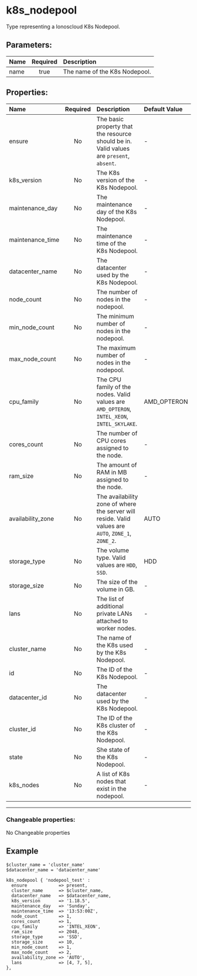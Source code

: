 # k8s_nodepool

Type representing a Ionoscloud K8s Nodepool.

## Parameters:

| Name | Required | Description |
| :--- | :-: | :--- |
| name | true | The name of the K8s Nodepool.   |

## Properties:

| Name | Required | Description | Default Value |
| :--- | :-: | :--- | :--- |
| ensure | No | The basic property that the resource should be in.  Valid values are `present`, `absent`.  | - |
| k8s_version | No | The K8s version of the K8s Nodepool.   | - |
| maintenance_day | No | The maintenance day of the K8s Nodepool.   | - |
| maintenance_time | No | The maintenance time of the K8s Nodepool.   | - |
| datacenter_name | No | The datacenter used by the K8s Nodepool.   | - |
| node_count | No | The number of nodes in the nodepool.   | - |
| min_node_count | No | The minimum number of nodes in the nodepool.   | - |
| max_node_count | No | The maximum number of nodes in the nodepool.   | - |
| cpu_family | No | The CPU family of the nodes.  Valid values are `AMD_OPTERON`, `INTEL_XEON`, `INTEL_SKYLAKE`.  | AMD_OPTERON |
| cores_count | No | The number of CPU cores assigned to the node.   | - |
| ram_size | No | The amount of RAM in MB assigned to the node.   | - |
| availability_zone | No | The availability zone of where the server will reside.  Valid values are `AUTO`, `ZONE_1`, `ZONE_2`.  | AUTO |
| storage_type | No | The volume type.  Valid values are `HDD`, `SSD`.  | HDD |
| storage_size | No | The size of the volume in GB.   | - |
| lans | No | The list of additional private LANs attached to worker nodes.   | - |
| cluster_name | No | The name of the K8s used by the K8s Nodepool.   | - |
| id | No | The ID of the K8s Nodepool.   | - |
| datacenter_id | No | The datacenter used by the K8s Nodepool.   | - |
| cluster_id | No | The ID of the K8s cluster of the K8s Nodepool.   | - |
| state | No | She state of the K8s Nodepool.   | - |
| k8s_nodes | No | A list of K8s nodes that exist in the nodepool.   | - |
***


### Changeable properties:

No Changeable properties


## Example

```text
$cluster_name = 'cluster_name'
$datacenter_name = 'datacenter_name'

k8s_nodepool { 'nodepool_test' :
  ensure            => present,
  cluster_name      => $cluster_name,
  datacenter_name   => $datacenter_name,
  k8s_version       => '1.18.5',
  maintenance_day   => 'Sunday',
  maintenance_time  => '13:53:00Z',
  node_count        => 1,
  cores_count       => 1,
  cpu_family        => 'INTEL_XEON',
  ram_size          => 2048,
  storage_type      => 'SSD',
  storage_size      => 10,
  min_node_count    => 1,
  max_node_count    => 2,
  availability_zone => 'AUTO',
  lans              => [4, 7, 5],
},

```
